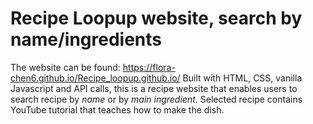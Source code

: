 # Recipe Loopup website, search by name/ingredients
The website can be found: https://flora-chen6.github.io/Recipe_loopup.github.io/
Built with HTML, CSS, vanilla Javascript and API calls, this is a recipe website that enables users to search recipe by *name* or by *main ingredient*. 
Selected recipe contains YouTube tutorial that teaches how to make the dish.

